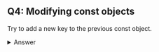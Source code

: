 ## Q4: Modifying const objects
Try to add a new key to the previous const object. 
<details><summary>Answer</summary>

### Input:
```javascript
const biodata = { 
    name: "Manas", 
    age: 15 
    };
biodata.address = "Indra Nagar";
console.log(biodata); // { name: "John", age: 30, address: "123 Main St" }
```

### Output:
```javascript
{ name: "Manas", age: 15, address: "Indra Nagar"}
```

Even though biodata is a constant, we can still modify its properties. This is because the const keyword only prevents us from reassigning the variable to a different value. The object itself is still mutable, which means we can add or change its properties.

</details> </br>
